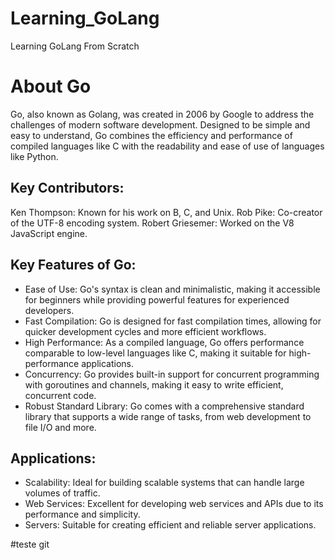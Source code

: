 # Learning_GoLang
Learning GoLang From Scratch

# About Go
Go, also known as Golang, was created in 2006 by Google to address the challenges of modern software development. Designed to be simple and easy to understand, Go combines the efficiency and performance of compiled languages like C with the readability and ease of use of languages like Python.

## Key Contributors:
Ken Thompson: Known for his work on B, C, and Unix.
Rob Pike: Co-creator of the UTF-8 encoding system.
Robert Griesemer: Worked on the V8 JavaScript engine.

## Key Features of Go:
* Ease of Use: Go's syntax is clean and minimalistic, making it accessible for beginners while providing powerful features for experienced developers.
* Fast Compilation: Go is designed for fast compilation times, allowing for quicker development cycles and more efficient workflows.
* High Performance: As a compiled language, Go offers performance comparable to low-level languages like C, making it suitable for high-performance applications.
* Concurrency: Go provides built-in support for concurrent programming with goroutines and channels, making it easy to write efficient, concurrent code.
* Robust Standard Library: Go comes with a comprehensive standard library that supports a wide range of tasks, from web development to file I/O and more.

## Applications:
* Scalability: Ideal for building scalable systems that can handle large volumes of traffic.
* Web Services: Excellent for developing web services and APIs due to its performance and simplicity.
* Servers: Suitable for creating efficient and reliable server applications.

#teste git